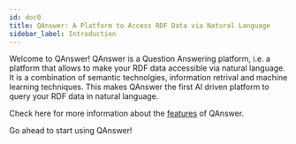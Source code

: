 ```yaml
---
id: doc0
title: QAnswer: A Platform to Access RDF Data via Natural Language
sidebar_label: Introduction
---
```


Welcome to QAnswer! QAnswer is a Question Answering platform, i.e. a platform that allows to make your RDF data accessible via natural language. It is a combination of semantic technolgies,
information retrival and machine learning techniques. This makes QAnswer the first AI driven platform to query your RDF data in natural language.

Check here for more information about the [features](/#features) of QAnswer.

Go ahead to start using QAnswer!
